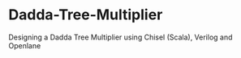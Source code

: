 # Dadda-Tree-Multiplier
Designing a Dadda Tree Multiplier using Chisel (Scala), Verilog and Openlane
